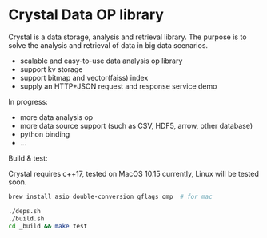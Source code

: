 # Crystal Data OP library

Crystal is a data storage, analysis and retrieval library. The purpose is to
solve the analysis and retrieval of data in big data scenarios.

- scalable and easy-to-use data analysis op library
- support kv storage
- support bitmap and vector(faiss) index
- supply an HTTP+JSON request and response service demo

In progress:

- more data analysis op
- more data source support (such as CSV, HDF5, arrow, other database)
- python binding
- ...

Build & test:

Crystal requires c++17, tested on MacOS 10.15 currently, Linux will be tested
soon.

```sh
brew install asio double-conversion gflags omp  # for mac

./deps.sh
./build.sh
cd _build && make test
```
